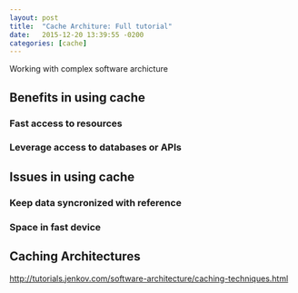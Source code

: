```yaml
---
layout: post
title:  "Cache Architure: Full tutorial"
date:   2015-12-20 13:39:55 -0200
categories: [cache]
---
```


Working with complex software archicture 

## Benefits in using cache

### Fast access to resources

### Leverage access to databases or APIs

## Issues in using cache

### Keep data syncronized with reference

### Space in fast device

## Caching Architectures

http://tutorials.jenkov.com/software-architecture/caching-techniques.html
